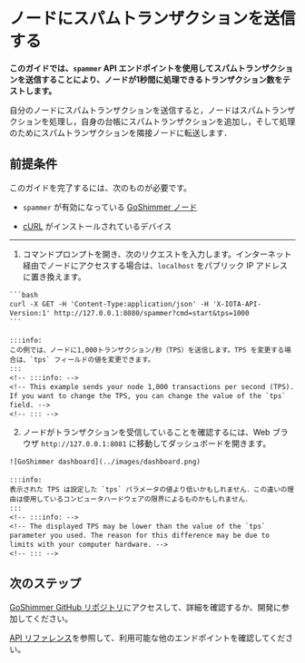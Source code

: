 # ノードにスパムトランザクションを送信する
<!-- # Send spam transactions to your node -->

**このガイドでは、`spammer` API エンドポイントを使用してスパムトランザクションを送信することにより、ノードが1秒間に処理できるトランザクション数をテストします。**
<!-- **In this guide, you test how many transactions per second your node can process by using the `spammer` API endpoint to send it spam transactions.** -->

自分のノードにスパムトランザクションを送信すると，ノードはスパムトランザクションを処理し，自身の台帳にスパムトランザクションを追加し，そして処理のためにスパムトランザクションを隣接ノードに転送します．
<!-- When you send your node spam transactions, it processes them, adds them to its ledger, and forwards them to its neighbors for processing. -->

## 前提条件
<!-- ## Prerequisites -->

このガイドを完了するには、次のものが必要です。
<!-- To complete this guide, you need the following: -->
- `spammer` が有効になっている [GoShimmer ノード](../how-to-guides/run-the-node.md)
<!-- - [A GoShimmer node](../how-to-guides/run-the-node.md) with the `spammer` and enabled -->
- [cURL](https://curl.haxx.se/) がインストールされているデバイス
<!-- - [cURL](https://curl.haxx.se/) installed on your device -->

---

1. コマンドプロンプトを開き、次のリクエストを入力します。インターネット経由でノードにアクセスする場合は、`localhost` をパブリック IP アドレスに置き換えます。
<!-- 1. Open a command prompt and enter the following request. If you want to access your node over the Internet, replace `localhost` with your public IP address. -->

    ```bash
    curl -X GET -H 'Content-Type:application/json' -H 'X-IOTA-API-Version:1' http://127.0.0.1:8080/spammer?cmd=start&tps=1000
    ```

    :::info:
    この例では、ノードに1,000トランザクション/秒（TPS）を送信します。TPS を変更する場合は、`tps` フィールドの値を変更できます。
    :::
    <!-- :::info: -->
    <!-- This example sends your node 1,000 transactions per second (TPS). If you want to change the TPS, you can change the value of the `tps` field. -->
    <!-- ::: -->

2. ノードがトランザクションを受信していることを確認するには、Web ブラウザ `http://127.0.0.1:8081` に移動してダッシュボードを開きます。
  <!-- 2. To check that your node is receiving transactions, open the dashboard by going to `http://127.0.0.1:8081` in a web browser -->

    ![GoShimmer dashboard](../images/dashboard.png)

    :::info:
    表示された TPS は設定した `tps` パラメータの値より低いかもしれません．この違いの理由は使用しているコンピュータハードウェアの限界によるものかもしれません．
    :::
    <!-- :::info: -->
    <!-- The displayed TPS may be lower than the value of the `tps` parameter you used. The reason for this difference may be due to limits with your computer hardware. -->
    <!-- ::: -->

## 次のステップ
<!-- ## Next steps -->

[GoShimmer GitHub リポジトリ](https://github.com/iotaledger/goshimmer)にアクセスして、詳細を確認するか、開発に参加してください。
<!-- Go to the [GoShimmer GitHub repository](https://github.com/iotaledger/goshimmer) to learn more or to get involved in development. -->

[API リファレンス](../references/api-reference.md)を参照して、利用可能な他のエンドポイントを確認してください。
<!-- See the [API reference](../references/api-reference.md) to find out which other endpoints are available. -->

